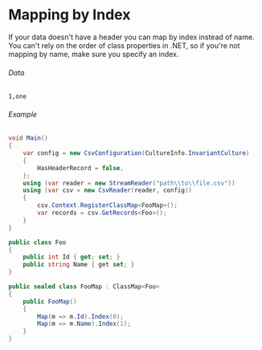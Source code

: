 ﻿# Mapping by Index

If your data doesn't have a header you can map by index instead of name. You can't rely on the order of class properties in .NET, so if you're not mapping by name, make sure you specify an index.

###### Data
```
1,one
```

###### Example

```cs
void Main()
{
    var config = new CsvConfiguration(CultureInfo.InvariantCulture)
    {
        HasHeaderRecord = false,
    };
    using (var reader = new StreamReader("path\\to\\file.csv"))
    using (var csv = new CsvReader(reader, config))
    {
        csv.Context.RegisterClassMap<FooMap>();
        var records = csv.GetRecords<Foo>();
    }
}

public class Foo
{
    public int Id { get; set; }
    public string Name { get set; }
}

public sealed class FooMap : ClassMap<Foo>
{
    public FooMap()
    {
        Map(m => m.Id).Index(0);
        Map(m => m.Name).Index(1);
    }
}
```
